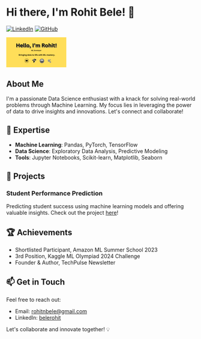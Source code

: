 # Hi there, I'm Rohit Bele! 👋
[![LinkedIn](https://img.shields.io/badge/-LinkedIn-blue?style=flat-square&logo=linkedin&logoColor=white&link=https://linkedin.com/in/belerohit)](https://linkedin.com/in/belerohit) 
[![GitHub](https://img.shields.io/badge/-GitHub-black?style=flat-square&logo=github&logoColor=white&link=https://github.com/BeleRohit)](https://github.com/BeleRohit)

[![Demo Video](https://github.com/BeleRohit/BeleRohit/blob/main/git_png.png)]()


## About Me
I'm a passionate Data Science enthusiast with a knack for solving real-world problems through Machine Learning. My focus lies in leveraging the power of data to drive insights and innovations. Let's connect and collaborate!

## 🔬 Expertise
- **Machine Learning**: Pandas, PyTorch, TensorFlow
- **Data Science**: Exploratory Data Analysis, Predictive Modeling
- **Tools**: Jupyter Notebooks, Scikit-learn, Matplotlib, Seaborn

## 🚀 Projects
### Student Performance Prediction
Predicting student success using machine learning models and offering valuable insights. Check out the project [here](https://github.com/BeleRohit/studentperformanceprediction)!

## 🏆 Achievements
- Shortlisted Participant, Amazon ML Summer School 2023
- 3rd Position, Kaggle ML Olympiad 2024 Challenge
- Founder & Author, TechPulse Newsletter

## 📫 Get in Touch
Feel free to reach out:
- Email: rohitnbele@gmail.com
- LinkedIn: [belerohit](https://linkedin.com/in/belerohit)

Let's collaborate and innovate together! 💡

